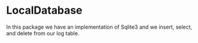 # LocalDatabase
In this package we have an implementation of Sqlite3 and we insert, select, and delete from our log table.